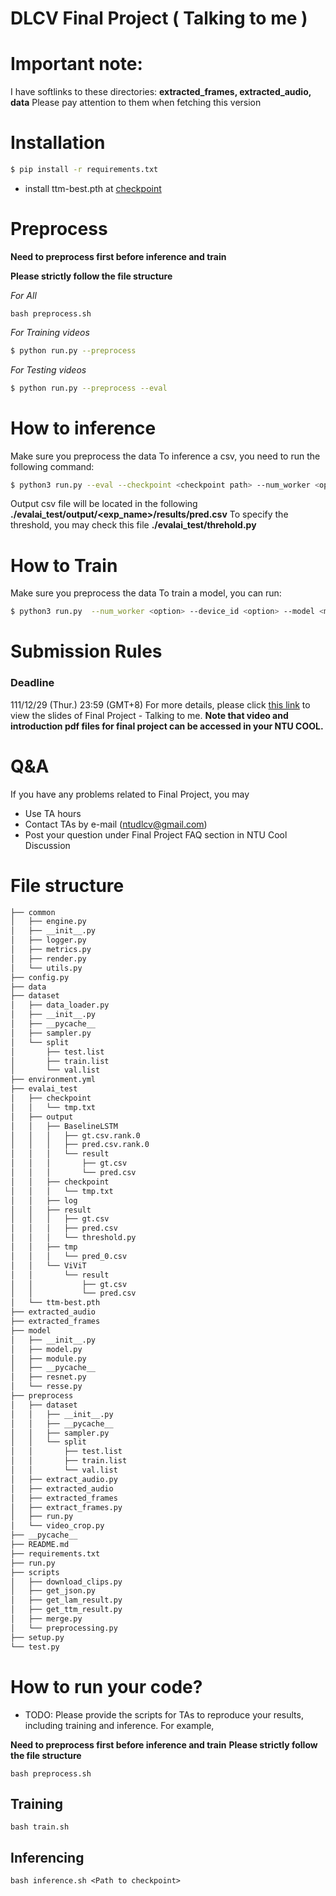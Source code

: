 # DLCV Final Project ( Talking to me )
# Important note:
I have softlinks to these directories: **extracted_frames, extracted_audio, data**
Please pay attention to them when fetching this version

# Installation
```bash script=
$ pip install -r requirements.txt
```
- install ttm-best.pth at [checkpoint](https://drive.google.com/drive/folders/1MGrhm3J1dKoWPSL3RvC3qb3QeiIqe9vi?usp=sharing)

# Preprocess
**Need to preprocess first before inference and train**

**Please strictly follow the file structure**

*For All*
```shell script=
bash preprocess.sh
```
*For Training videos*
```bash script=
$ python run.py --preprocess 
```

*For Testing videos*
```bash script=
$ python run.py --preprocess --eval
```


# How to inference 
Make sure you preprocess the data
To inference a csv, you need to run the following command:
```bash script= 
$ python3 run.py --eval --checkpoint <checkpoint path> --num_worker <option> --device_id <option> --model <model name - BaselineLSTM or ViViT>
```
Output csv file will be located in the following **./evalai_test/output/<exp_name>/results/pred.csv**
To specify the threshold, you may check this file **./evalai_test/threhold.py**

# How to Train
Make sure you preprocess the data
To train a model, you can run:
```bash script= 
$ python3 run.py  --num_worker <option> --device_id <option> --model <model name - BaselineLSTM or ViViT> --batch_size <batch size> --img_size <image size> --maxframe <maxframe>
```


# Submission Rules
### Deadline
111/12/29 (Thur.) 23:59 (GMT+8)
For more details, please click [this link](https://docs.google.com/presentation/d/1Y-gwBmucYgbWLLk-u6coHi7LybFLXgA9gV8KiOiKShI/edit?usp=sharing) to view the slides of Final Project - Talking to me. **Note that video and introduction pdf files for final project can be accessed in your NTU COOL.**
    
# Q&A
If you have any problems related to Final Project, you may
- Use TA hours
- Contact TAs by e-mail ([ntudlcv@gmail.com](mailto:ntudlcv@gmail.com))
- Post your question under Final Project FAQ section in NTU Cool Discussion

# File structure
```bash
├── common
│   ├── engine.py
│   ├── __init__.py
│   ├── logger.py
│   ├── metrics.py
│   ├── render.py
│   └── utils.py
├── config.py
├── data 
├── dataset
│   ├── data_loader.py
│   ├── __init__.py
│   ├── __pycache__
│   ├── sampler.py
│   └── split
│       ├── test.list
│       ├── train.list
│       └── val.list
├── environment.yml
├── evalai_test
│   ├── checkpoint
│   │   └── tmp.txt
│   ├── output
│   │   ├── BaselineLSTM
│   │   │   ├── gt.csv.rank.0
│   │   │   ├── pred.csv.rank.0
│   │   │   └── result
│   │   │       ├── gt.csv
│   │   │       └── pred.csv
│   │   ├── checkpoint
│   │   │   └── tmp.txt
│   │   ├── log
│   │   ├── result
│   │   │   ├── gt.csv
│   │   │   ├── pred.csv
│   │   │   └── threshold.py 
│   │   ├── tmp
│   │   │   └── pred_0.csv
│   │   └── ViViT
│   │       └── result
│   │           ├── gt.csv
│   │           └── pred.csv
│   └── ttm-best.pth
├── extracted_audio 
├── extracted_frames 
├── model
│   ├── __init__.py
│   ├── model.py
│   ├── module.py
│   ├── __pycache__
│   ├── resnet.py
│   └── resse.py
├── preprocess
│   ├── dataset
│   │   ├── __init__.py
│   │   ├── __pycache__
│   │   ├── sampler.py
│   │   └── split
│   │       ├── test.list
│   │       ├── train.list
│   │       └── val.list
│   ├── extract_audio.py
│   ├── extracted_audio 
│   ├── extracted_frames 
│   ├── extract_frames.py
│   ├── run.py
│   └── video_crop.py
├── __pycache__
├── README.md
├── requirements.txt
├── run.py
├── scripts
│   ├── download_clips.py
│   ├── get_json.py
│   ├── get_lam_result.py
│   ├── get_ttm_result.py
│   ├── merge.py
│   └── preprocessing.py
├── setup.py
└── test.py
```
# How to run your code?
* TODO: Please provide the scripts for TAs to reproduce your results, including training and inference. For example, 

**Need to preprocess first before inference and train**
**Please strictly follow the file structure**
```shell script=
bash preprocess.sh
```

## Training
```shell script=
bash train.sh 
```
## Inferencing
```shell script=
bash inference.sh <Path to checkpoint>
```
